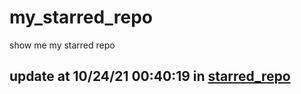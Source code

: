 # my_starred_repo
show me my starred repo

update at 10/24/21 00:40:19 in [starred_repo](./index.html)
---

